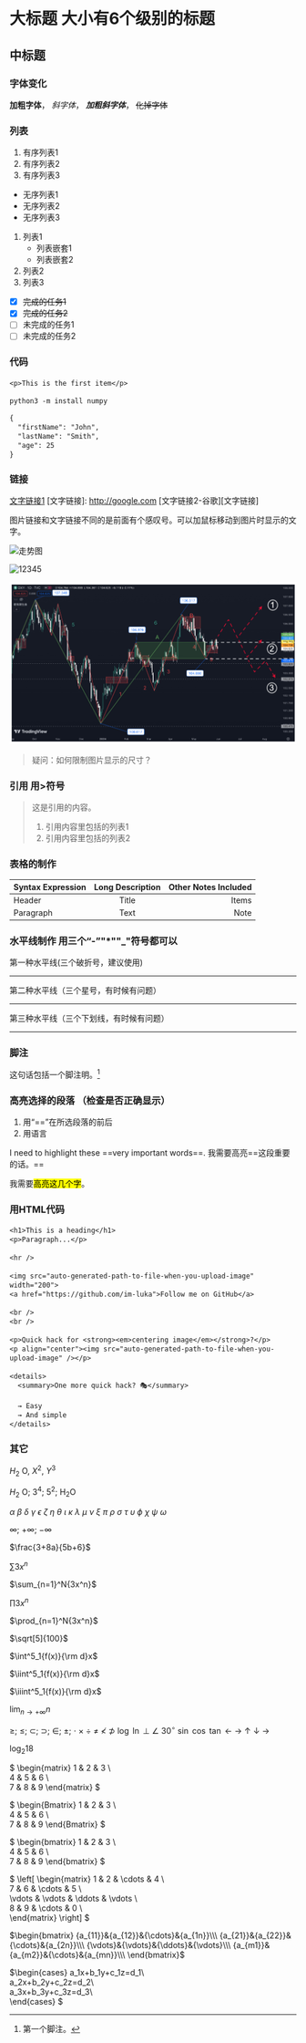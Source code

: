 # 大标题 大小有6个级别的标题
## 中标题
### 字体变化

**加粗字体**， *斜字体*， ***加粗斜字体***， ~~化掉字体~~

### 列表

1. 有序列表1
2. 有序列表2
3. 有序列表3

- 无序列表1
- 无序列表2
- 无序列表3

1. 列表1
    - 列表嵌套1
    - 列表嵌套2
2. 列表2
3. 列表3

- [x] ~~完成的任务1~~
- [x] ~~完成的任务2~~
- [ ] 未完成的任务1
- [ ] 未完成的任务2

### 代码

`<p>This is the first item</p>`

`python3 -m install numpy`

```
{
  "firstName": "John",
  "lastName": "Smith",
  "age": 25
}
```

### 链接

[文字链接1](http://olim.ca)
[文字链接]: http://google.com
[文字链接2-谷歌][文字链接]

图片链接和文字链接不同的是前面有个感叹号。可以加鼠标移动到图片时显示的文字。

![走势图](http://money.olim.ca/assets/images/2024/2024-05-31-DXY.jpg "hover me")

[图片链接]: http://money.olim.ca/assets/images/2024/2024-05-31-DXY-fl.jpg "hover me"
![12345][图片链接]

![测试图片](../assets/images/2024/2024-05-31-DXY-fl.jpg)

> 疑问：如何限制图片显示的尺寸？

### 引用 用>符号

> 这是引用的内容。
> 1. 引用内容里包括的列表1
> 2. 引用内容里包括的列表2

### 表格的制作
| Syntax Expression | Long Description | Other Notes Included |
| :----------- | :-----------: | -----------: |
| Header | Title | Items |
| Paragraph | Text | Note |

### 水平线制作 用三个“-”"*""_"符号都可以

第一种水平线(三个破折号，建议使用)

---

第二种水平线（三个星号，有时候有问题）

******

第三种水平线（三个下划线，有时候有问题）
___

### 脚注
这句话包括一个脚注明。[^1]
[^1]: 第一个脚注。

### 高亮选择的段落 （检查是否正确显示）
1. 用“==”在所选段落的前后
2. 用<mark></mark>语言

I need to highlight these ==very important words==.
我需要高亮==这段重要的话。==

我需要<mark>高亮这几个字</mark>。

### 用HTML代码
```
<h1>This is a heading</h1>
<p>Paragraph...</p>

<hr />

<img src="auto-generated-path-to-file-when-you-upload-image" width="200">
<a href="https://github.com/im-luka">Follow me on GitHub</a>

<br />
<br />

<p>Quick hack for <strong><em>centering image</em></strong>?</p>
<p align="center"><img src="auto-generated-path-to-file-when-you-upload-image" /></p>

<details>
  <summary>One more quick hack? 🎭</summary>
  
  → Easy  
  → And simple
</details>
``` 
### 其它
$H_2$ O, $X^2$, $Y^3$

$H_2$ O; $3^4$; 5<sup>2</sup>; H<sub>2</sub>O

$\alpha$ $\beta$ $\delta$ $\gamma$ $\epsilon$ $\zeta$ $\eta$ $\theta$ $\iota$ $\kappa$ $\lambda$ $\mu$ $\nu$ $\xi$ $\pi$ $\rho$ $\sigma$ $\tau$ $\upsilon$ $\phi$ $\chi$ $\psi$ $\omega$

$\infty$; $+\infty$; $-\infty$

$\frac{3+8a}{5b+6}$

$\sum{3x^n}$

$\sum_{n=1}^N{3x^n}$

$\prod{3x^n}$

$\prod_{n=1}^N{3x^n}$

$\sqrt[5]{100}$

$\int^5_1{f(x)}{\rm d}x$

$\iint^5_1{f(x)}{\rm d}x$

$\iiint^5_1{f(x)}{\rm d}x$

$\lim_{n\rightarrow+\infty} n$

$\geq$; $\leq$; $\subset$; $\supset$; $\in$; $\pm$; $\cdot$ $\times$ $\div$ $\not=$ $\not<$ $\not\supset$ $\log$ $\ln$ $\bot$ $\angle$ $30^\circ$ $\sin$ $\cos$ $\tan$ $\leftarrow$ $\rightarrow$ $\uparrow$ $\downarrow$ $\longrightarrow$ 

$\log_2{18}$ 

$
  \begin{matrix}
   1 & 2 & 3 \\\
   4 & 5 & 6 \\\
   7 & 8 & 9
  \end{matrix}
$

$
 \begin{Bmatrix}
   1 & 2 & 3 \\\
   4 & 5 & 6 \\\
   7 & 8 & 9
  \end{Bmatrix}
$

$
 \begin{bmatrix}
   1 & 2 & 3 \\\
   4 & 5 & 6 \\\
   7 & 8 & 9
  \end{bmatrix}
$

$
\left[
\begin{matrix}
 1      & 2      & \cdots & 4      \\\
 7      & 6      & \cdots & 5      \\\
 \vdots & \vdots & \ddots & \vdots \\\
 8      & 9      & \cdots & 0      \\\
\end{matrix}
\right]
$

$\begin{bmatrix}
{a_{11}}&{a_{12}}&{\cdots}&{a_{1n}}\\\
{a_{21}}&{a_{22}}&{\cdots}&{a_{2n}}\\\
{\vdots}&{\vdots}&{\ddots}&{\vdots}\\\
{a_{m1}}&{a_{m2}}&{\cdots}&{a_{mn}}\\\
\end{bmatrix}$

$\begin{cases}
a_1x+b_1y+c_1z=d_1\\\
a_2x+b_2y+c_2z=d_2\\\
a_3x+b_3y+c_3z=d_3\\\
\end{cases}
$



